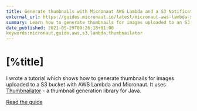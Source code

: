 ```yaml
---
title: Generate thumbnails with Micronaut AWS Lambda and a S3 Notification trigger
external_url: https://guides.micronaut.io/latest/micronaut-aws-lambda-s3-event
summary: Learn how to generate thumbnails for images uploaded to an S3 bucket with AWS Lambda and Micronaut
date_published: 2021-05-29T09:26:18+01:00
keywords:micronaut,guide,aws,s3,lambda,thumbnailator
---
```


# [%title]

I wrote a tutorial which shows how to generate thumbnails for images uploaded to a S3 bucket with AWS Lambda and Micronaut. It uses [Thumbnailator](https://github.com/coobird/thumbnailator) - a thumbnail generation library for Java.

[Read the guide]([%external_url])


